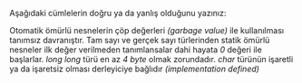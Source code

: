 Aşağıdaki cümlelerin doğru ya da yanlış olduğunu yazınız:

Otomatik ömürlü nesnelerin çöp değerleri _(garbage value)_ ile kullanılması tanımsız davranıştır.
Tam sayı ve gerçek sayı türlerinden statik ömürlü nesneler ilk değer verilmeden tanımlansalar dahi hayata _0_ değeri ile başlarlar.
_long long_ türü en az _4 byte_ olmak zorundadır.
_char_ türünün işaretli ya da işaretsiz olması derleyiciye bağlıdır _(implementation defined)_
